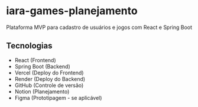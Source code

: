 # iara-games-planejamento
Plataforma MVP para cadastro de usuários e jogos com React e Spring Boot

## Tecnologias
- React (Frontend)
- Spring Boot (Backend)
- Vercel (Deploy do Frontend)
- Render (Deploy do Backend)
- GitHub (Controle de versão)
- Notion (Planejamento)
- Figma (Prototipagem - se aplicável)
